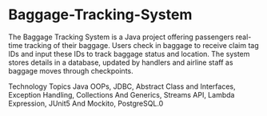 # Baggage-Tracking-System
The Baggage Tracking System is a Java project offering passengers real-time tracking of their baggage. Users check in baggage to receive claim tag IDs and input these IDs to track baggage status and location. The system stores details in a database, updated by handlers and airline staff as baggage moves through checkpoints.

Technology	Topics
 Java	OOPs,  JDBC, Abstract Class and Interfaces, Exception Handling, Collections And Generics,  Streams API, Lambda Expression, JUnit5 And Mockito, PostgreSQL.0
